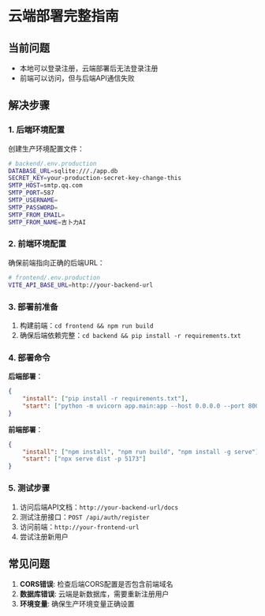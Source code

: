 # 云端部署完整指南

## 当前问题
- 本地可以登录注册，云端部署后无法登录注册
- 前端可以访问，但与后端API通信失败

## 解决步骤

### 1. 后端环境配置
创建生产环境配置文件：

```bash
# backend/.env.production
DATABASE_URL=sqlite:///./app.db
SECRET_KEY=your-production-secret-key-change-this
SMTP_HOST=smtp.qq.com
SMTP_PORT=587
SMTP_USERNAME=
SMTP_PASSWORD=
SMTP_FROM_EMAIL=
SMTP_FROM_NAME=吉卜力AI
```

### 2. 前端环境配置
确保前端指向正确的后端URL：

```bash
# frontend/.env.production
VITE_API_BASE_URL=http://your-backend-url
```

### 3. 部署前准备
1. 构建前端：`cd frontend && npm run build`
2. 确保后端依赖完整：`cd backend && pip install -r requirements.txt`

### 4. 部署命令
**后端部署**：
```json
{
    "install": ["pip install -r requirements.txt"],
    "start": ["python -m uvicorn app.main:app --host 0.0.0.0 --port 8000"]
}
```

**前端部署**：
```json
{
    "install": ["npm install", "npm run build", "npm install -g serve"],
    "start": ["npx serve dist -p 5173"]
}
```

### 5. 测试步骤
1. 访问后端API文档：`http://your-backend-url/docs`
2. 测试注册接口：`POST /api/auth/register`
3. 访问前端：`http://your-frontend-url`
4. 尝试注册新用户

## 常见问题
1. **CORS错误**: 检查后端CORS配置是否包含前端域名
2. **数据库错误**: 云端是新数据库，需要重新注册用户
3. **环境变量**: 确保生产环境变量正确设置